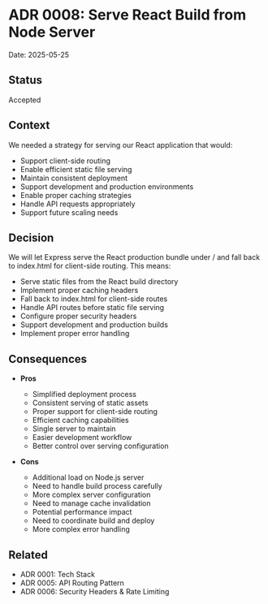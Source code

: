 # ADR 0008: Serve React Build from Node Server

Date: 2025-05-25

## Status
Accepted

## Context
We needed a strategy for serving our React application that would:
- Support client-side routing
- Enable efficient static file serving
- Maintain consistent deployment
- Support development and production environments
- Enable proper caching strategies
- Handle API requests appropriately
- Support future scaling needs

## Decision
We will let Express serve the React production bundle under / and fall back to index.html for client-side routing. This means:
- Serve static files from the React build directory
- Implement proper caching headers
- Fall back to index.html for client-side routes
- Handle API routes before static file serving
- Configure proper security headers
- Support development and production builds
- Implement proper error handling

## Consequences
- **Pros**
  - Simplified deployment process
  - Consistent serving of static assets
  - Proper support for client-side routing
  - Efficient caching capabilities
  - Single server to maintain
  - Easier development workflow
  - Better control over serving configuration

- **Cons**
  - Additional load on Node.js server
  - Need to handle build process carefully
  - More complex server configuration
  - Need to manage cache invalidation
  - Potential performance impact
  - Need to coordinate build and deploy
  - More complex error handling

## Related
- ADR 0001: Tech Stack
- ADR 0005: API Routing Pattern
- ADR 0006: Security Headers & Rate Limiting